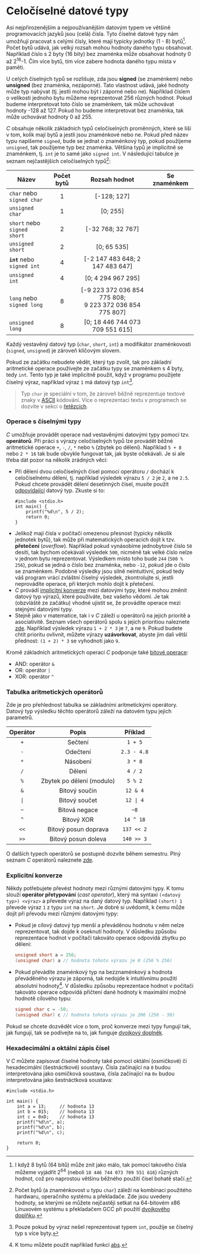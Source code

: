 # Celočíselné datové typy
Asi nejpřirozenějším a nejpoužívanějším datovým typem ve většině programovacích jazyků jsou (celá)
čísla. Tyto číselné datové typy nám umožňují pracovat s celými čísly, které mají typicky jednotky
(1 - 8) bytů[^1]. Počet bytů udává, jak velký rozsah mohou hodnoty daného typu obsahovat. Například
číslo s 2 byty (16 bity) bez znaménka může obsahovat hodnoty 0 až 2<sup>16</sup>-1. Čím více bytů,
tím více zabere hodnota daného typu místa v paměti.

[^1]: I když 8 bytů (64 bitů) může znít jako málo, tak pomocí takového čísla můžeme vyjádřit 2<sup>64</sup>
(neboli `18 446 744 073 709 551 616`) různých hodnot, což pro naprostou většinu běžného použití čísel
bohatě stačí.

U celých číselných typů se rozlišuje, zda jsou **signed** (se znaménkem) nebo **unsigned** (bez
znaménka, nezáporné). Tato vlastnost udává, jaké hodnoty může typ nabývat
(tj. jestli mohou být i záporné nebo ne). Například číslem o velikosti jednoho bytu můžeme
reprezentovat 256 různých hodnot. Pokud budeme interpretovat toto číslo se znaménkem, tak může uchovávat
hodnoty -128 až 127. Pokud ho budeme interpretovat bez znaménka, tak může uchovávat hodnoty 0 až 255.

*C* obsahuje několik základních typů celočíselných proměnných, které se liší v tom, kolik mají bytů a
jestli jsou znaménkové nebo ne. Pokud před název typu napíšeme `signed`, bude se jednat o znaménkový
typ, pokud použijeme `unsigned`, tak použijeme typ bez znaménka. Většina typů je implicitně se
znaménkem, tj. `int` je to samé jako `signed int`. V následující tabulce je seznam nejčastějších
celočíselných typů[^2]:

| Název | Počet bytů | Rozsah hodnot | Se znaménkem |
|---|:---:|:---:|:---:|
| `char` nebo<br />`signed char` | 1 | [-128; 127] | <i class="fa fa-check"></i> |
| `unsigned char` | 1 | [0; 255] | <i class="fa fa-times"></i> |
| `short` nebo<br />`signed short` | 2 | [-32 768; 32 767] | <i class="fa fa-check"></i> |
| `unsigned short` | 2 | [0; 65 535] | <i class="fa fa-times"></i> |
| **`int`** nebo<br />`signed int` | 4 | [-2 147 483 648; 2 147 483 647] | <i class="fa fa-check"></i> |
| `unsigned int` | 4 | [0; 4 294 967 295] | <i class="fa fa-times"></i> |
| `long` nebo<br />`signed long` | 8 | [-9 223 372 036 854 775 808;<br />9 223 372 036 854 775 807] | <i class="fa fa-check"></i> |
| `unsigned long` | 8 | [0; 18 446 744 073 709 551 615] | <i class="fa fa-times"></i> |

[^2]: Počet bytů (a znaménkovost u typu `char`) záleží na kombinaci použitého hardwaru,
operačního systému a překladače. Zde jsou uvedeny hodnoty, se kterými se můžete
nejčastěji setkat na 64-bitovém x86 Linuxovém systému s překladačem GCC při použití
[dvojkového doplňku](https://cs.wikipedia.org/wiki/Dvojkov%C3%BD_dopln%C4%9Bk).

Každý vestavěný datový typ (`char`, `short`, `int`) a modifikátor znaménkovosti (`signed`, `unsigned`)
je zároveň klíčovým slovem.

Pokud ze začátku nebudete vědět, který typ zvolit, tak pro základní aritmetické operace používejte
ze začátku typy se znaménkem s 4 byty, tedy `int`. Tento typ je také implicitně použit, když v programu
použijete číselný výraz, například výraz `1` má datový typ `int`[^3].

[^3]: Pouze pokud by výraz nešel reprezentovat typem `int`, použije se číselný typ s více byty.

> Typ `char` je speciální v tom, že zároveň běžně reprezentuje textové znaky v
> [ASCII](https://www.asciitable.com/) kódování. Více o reprezentaci textu v programech se dozvíte
> v sekci o [řetězcích](../text/retezce.md).

### Operace s číselnými typy
*C* umožňuje provádět operace nad vestavěnými datovými typy pomocí tzv. **operátorů**. Při práci s
výrazy celočíselných typů lze provádět běžné aritmetické operace `+`, `-`, `/`, `*` nebo `%` (zbytek
po dělení). Například `5 + 8` nebo `2 * 16` tak bude obvykle fungovat tak, jak byste očekávali. Je si
ale třeba dát pozor na několik zrádných věcí:

- Při dělení dvou celočíselných čísel pomocí operátoru `/` dochází k celočíselnému dělení, tj. například
výsledek výrazu `5 / 2` je `2`, a ne `2.5`. Pokud chcete provádět dělení desetinných čísel, musíte
použít [odpovídající](desetinne_typy.md) datový typ. Zkuste si to:
    ```c,editable,mainbody
    #include <stdio.h>
    int main() {
        printf("%d\n", 5 / 2);
        return 0;
    }
    ```
- Jelikož mají čísla v počítači omezenou přesnost (typicky několik jednotek bytů), tak může při matematických
operacích dojít k tzv. **přetečení** (*overflow*). Například pokud vynásobíme jednobytové číslo `50`
desíti, tak bychom očekávali výsledek `500`, nicméně tak velké číslo nelze v jednom bytu reprezentovat.
Výsledkem místo toho bude `244` (`500 % 256`), pokud se jedná o číslo bez znaménka, nebo `-12`, pokud
jde o číslo se znaménkem. Podobné výsledky jsou silně neintuitivní, pokud tedy váš program vrácí zvláštní
číselný výsledek, zkontrolujte si, jestli neprovádíte operace, při kterých mohlo dojít k přetečení.
- *C* provádí [implicitní konverze](https://www.guru99.com/c-type-casting.html) mezi datovými typy,
které mohou změnit datový typ výrazů, které používáte, bez vašeho vědomí. Je tak (obzvláště ze začátku)
vhodné ujistit se, že provádíte operace mezi stejnými datovými typy.
- Stejně jako v matematice, tak i v *C* záleží u operátorů na jejich prioritě a asociativitě.
Seznam všech operátorů spolu s jejich prioritiou naleznete [zde](https://en.cppreference.com/w/c/language/operator_precedence).
Například výsledek výrazu `1 + 2 * 3` je `7`, a ne `9`. Pokud budete chtít prioritu ovlivnit, můžete
výrazy **uzávorkovat**, abyste jim dali větší přednost: `(1 + 2) * 3` se vyhodnotí jako `9`.

Kromě základních aritmetických operací *C* podporuje také [bitové operace](https://cs.wikipedia.org/wiki/Bitov%C3%A1_operace):
- AND: operátor `&`
- OR: operátor `|`
- XOR: operátor `^`

### Tabulka aritmetických operátorů
Zde je pro přehlednost tabulka se základními aritmetickými operátory.
Datový typ výsledku těchto operátorů záleží na datovém typu jejich parametrů.

| Operátor | Popis | Příklad |
|:---:|:---:|:---:|
| `+` | Sečtení | `1 + 5` |
| `-` | Odečtení | `2.3 - 4.8` |
| `*` | Násobení | `3 * 8` |
| `/` | Dělení | `4 / 2` |
| `%` | Zbytek po dělení (modulo) | `5 % 2` |
| `&` | Bitový součin | `12 & 4` |
| <code>&#124;</code> | Bitový součet | <code>12 &#124; 4</code> |
| `~` | Bitová negace | `~8` |
| `^` | Bitový XOR | `14 ^ 18` |
| `<<` | Bitový posun doprava | `137 << 2` |
| `>>` | Bitový posun doleva | `140 >> 3` |

O dalších typech operátorů se postupně dozvíte během semestru.
Plný seznam *C* operátorů naleznete [zde](https://en.cppreference.com/w/c/language/operator_precedence).

### Explicitní konverze
Někdy potřebujete převést hodnoty mezi různými datovými typy. K tomu slouží **operátor přetypování**
(*cast operator*), který má syntaxi `(<datový typ>) <výraz>` a převede výraz na daný datový typ.
Například `(short) 1` převede výraz `1` z typu `int` na `short`. Je dobré si uvědomit, k čemu může
dojít při převodu mezi různými datovými typy:
- Pokud je cílový datový typ menší a převáděnou hodnotu v něm nelze reprezentovat, tak dojde k
oseknutí hodnoty. V důsledku způsobu reprezentace hodnot v počítači takováto operace odpovídá
zbytku po dělení:
    ```c
    unsigned short a = 256;
    (unsigned char) a // hodnota tohoto výrazu je 0 (256 % 256)
    ```
- Pokud převádíte znaménkový typ na bezznaménkový a hodnota převáděného výrazu je záporná, tak nedojde
k intuitivnímu použití absolutní hodnoty[^4]. V důsledku způsobu reprezentace hodnot v počítači takováto
operace odpovídá přičtení dané hodnoty k maximální možné hodnotě cílového typu:
    ```c
    signed char c = -50;
    (unsigned char) c // hodnota tohoto výrazu je 206 (256 - 50)
    ```

[^4]: K tomu můžete použít například funkci [abs](http://www.cplusplus.com/reference/cstdlib/abs/).

Pokud se chcete dozvědět více o tom, proč konverze mezi typy fungují tak, jak fungují, tak se podívejte
na to, jak funguje [dvojkový doplněk](https://cs.wikipedia.org/wiki/Dvojkov%C3%BD_dopln%C4%9Bk).

### Hexadecimální a oktální zápis čísel
V *C* můžete zapisovat číselné hodnoty také pomocí oktální (osmičkové) či hexadecimální (šestnáctkové)
soustavy. Čísla začínající na `0` budou interpretována jako osmičková soustava, čísla začínající na
`0x` budou interpretována jako šestnáctková soustava:
```c,editable,mainbody
#include <stdio.h>

int main() {
    int a = 13;     // hodnota 13
    int b = 015;    // hodnota 13
    int c = 0xD;    // hodnota 13
    printf("%d\n", a);
    printf("%d\n", b);
    printf("%d\n", c);

    return 0;
}
```

